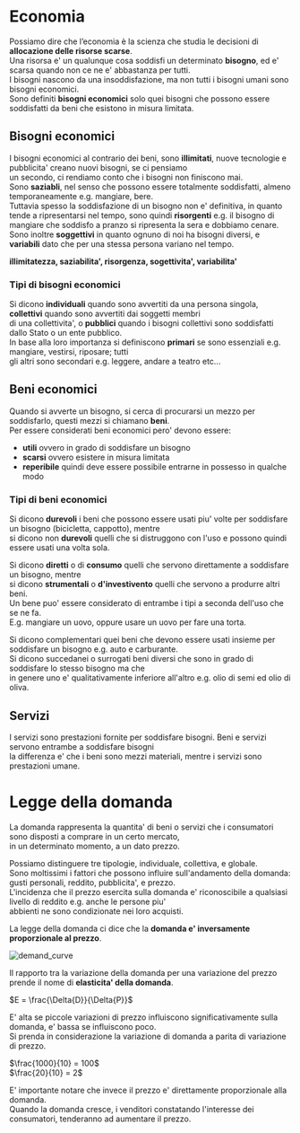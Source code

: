 # Economia  

Possiamo dire che l’economia è la scienza che studia le decisioni di **allocazione delle risorse scarse**.  
Una risorsa e' un qualunque cosa soddisfi un determinato **bisogno**, ed e' scarsa quando non ce ne e' abbastanza per tutti.  
I bisogni nascono da una insoddisfazione, ma non tutti i bisogni umani sono bisogni economici.  
Sono definiti **bisogni economici** solo quei bisogni che possono essere soddisfatti da beni che esistono in misura limitata.  

## Bisogni economici  

I bisogni economici al contrario dei beni, sono **illimitati**, nuove tecnologie e pubblicita' creano nuovi bisogni, se ci pensiamo  
un secondo, ci rendiamo conto che i bisogni non finiscono mai.  
Sono **saziabli**, nel senso che possono essere totalmente soddisfatti, almeno temporaneamente e.g. mangiare, bere.  
Tuttavia spesso la soddisfazione di un bisogno non e' definitiva, in quanto tende a ripresentarsi nel tempo, sono quindi **risorgenti**
e.g. il bisogno di mangiare che soddisfo a pranzo si ripresenta la sera e dobbiamo cenare.  
Sono inoltre **soggettivi** in quanto ognuno di noi ha bisogni diversi, e **variabili** dato che per una stessa persona variano nel tempo.  

**illimitatezza, saziabilita', risorgenza, sogettivita', variabilita'**   


### Tipi di bisogni economici  

Si dicono **individuali** quando sono avvertiti da una persona singola, **collettivi** quando sono avvertiti dai soggetti membri  
di una collettivita', o **pubblici** quando i bisogni collettivi sono soddisfatti dallo Stato o un ente pubblico.  
In base alla loro importanza si definiscono **primari** se sono essenziali e.g. mangiare, vestirsi, riposare; tutti  
gli altri sono secondari e.g. leggere, andare a teatro etc...  



## Beni economici  

Quando si avverte un bisogno, si cerca di procurarsi un mezzo per soddisfarlo, questi mezzi si chiamano **beni**.  
Per essere considerati beni economici pero' devono essere:

* **utili** ovvero in grado di soddisfare un bisogno
* **scarsi** ovvero esistere in misura limitata
* **reperibile** quindi deve essere possibile entrarne in possesso in qualche modo  


### Tipi di beni economici  

Si dicono **durevoli** i beni che possono essere usati piu' volte per soddisfare un bisogno (bicicletta, cappotto), mentre  
si dicono non **durevoli** quelli che si distruggono con l'uso e possono quindi essere usati una volta sola.  

Si dicono **diretti** o di **consumo** quelli che servono direttamente a soddisfare un bisogno, mentre  
si dicono **strumentali** o **d'investivento** quelli che servono a produrre altri beni.  
Un bene puo' essere considerato di entrambe i tipi a seconda dell'uso che se ne fa.   
E.g. mangiare un uovo, oppure usare un uovo per fare una torta.  

Si dicono complementari quei beni che devono essere usati insieme per soddisfare un bisogno e.g. auto e carburante.  
Si dicono succedanei o surrogati beni diversi che sono in grado di soddisfare lo stesso bisogno ma che   
in genere uno e' qualitativamente inferiore all'altro e.g. olio di semi ed olio di oliva.  


## Servizi  

I servizi sono prestazioni fornite per soddisfare bisogni. Beni e servizi servono entrambe a soddisfare bisogni  
la differenza e' che i beni sono mezzi materiali, mentre i servizi sono prestazioni umane.  


# Legge della domanda  

La domanda rappresenta la quantita' di beni o servizi che i consumatori sono disposti a comprare in un certo mercato,  
in un determinato momento, a un dato prezzo.  

Possiamo distinguere tre tipologie, individuale, collettiva, e globale.  
Sono moltissimi i fattori che possono influire sull'andamento della domanda: gusti personali, reddito, pubblicita', e prezzo.  
L'incidenza che il prezzo esercita sulla domanda e' riconoscibile a qualsiasi livello di reddito e.g. anche le persone piu'  
abbienti ne sono condizionate nei loro acquisti.  

La legge della domanda ci dice che la **domanda e' inversamente proporzionale al prezzo**.  

![demand_curve](https://user-images.githubusercontent.com/7195133/198121759-0240ee60-514e-4377-b680-bf282974af0d.jpg)  


Il rapporto tra la variazione della domanda per una variazione del prezzo prende il nome di **elasticita' della domanda**.  

$E = \frac{\Delta{D}}{\Delta{P}}$

E' alta se piccole variazioni di prezzo influiscono significativamente sulla domanda, e' bassa se influiscono poco.  
Si prenda in considerazione la variazione di domanda a parita di variazione di prezzo.  

$\frac{1000}{10} = 100$  
$\frac{20}{10} = 2$  

E' importante notare che invece il prezzo e' direttamente proporzionale alla domanda.  
Quando la domanda cresce, i venditori constatando l'interesse dei consumatori, tenderanno ad aumentare il prezzo.  






